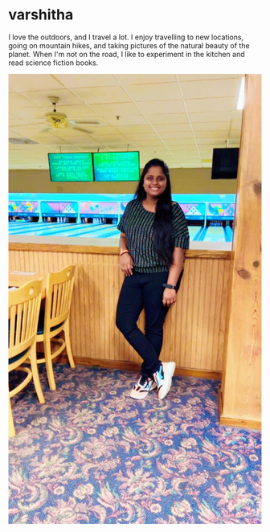 # varshitha
 
I love the outdoors, and I travel a lot. I enjoy travelling to new locations, going on mountain hikes, and taking pictures of the natural beauty of the planet. When I'm not on the road, I like to experiment in the kitchen and read science fiction books.

![Varshitha](varshitha.jpeg)

